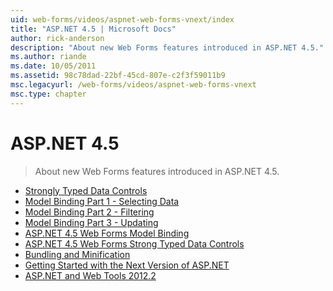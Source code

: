 ```yaml
---
uid: web-forms/videos/aspnet-web-forms-vnext/index
title: "ASP.NET 4.5 | Microsoft Docs"
author: rick-anderson
description: "About new Web Forms features introduced in ASP.NET 4.5."
ms.author: riande
ms.date: 10/05/2011
ms.assetid: 98c78dad-22bf-45cd-807e-c2f3f59011b9
msc.legacyurl: /web-forms/videos/aspnet-web-forms-vnext
msc.type: chapter
---
```

ASP.NET 4.5
====================
> About new Web Forms features introduced in ASP.NET 4.5.


- [Strongly Typed Data Controls](aspnet-vnext-videos-strongly-typed-data-controls.md)
- [Model Binding Part 1 - Selecting Data](aspnet-vnext-videos-model-binding-part-1-selecting-data.md)
- [Model Binding Part 2 - Filtering](aspnet-vnext-videos-model-binding-part-2-filtering.md)
- [Model Binding Part 3 - Updating](aspnet-vnext-videos-model-binding-part-3-updating.md)
- [ASP.NET 4.5 Web Forms Model Binding](aspnet-45-web-forms-model-binding.md)
- [ASP.NET 4.5 Web Forms Strong Typed Data Controls](aspnet-45-web-forms-strong-typed-data-controls.md)
- [Bundling and Minification](aspnet-vnext-videos-bundling-and-minification.md)
- [Getting Started with the Next Version of ASP.NET](getting-started-with-the-next-version-of-aspnet.md)
- [ASP.NET and Web Tools 2012.2](aspnet-and-web-tools-20122.md)
